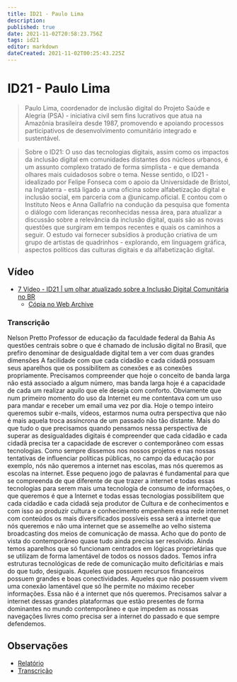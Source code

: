 ```yaml
---
title: ID21 - Paulo Lima
description: 
published: true
date: 2021-11-02T20:58:23.756Z
tags: id21
editor: markdown
dateCreated: 2021-11-02T00:25:43.225Z
---
```


# ID21 - Paulo Lima

> Paulo Lima, coordenador de inclusão digital do Projeto Saúde e Alegria (PSA) - iniciativa civil sem fins lucrativos que atua na Amazônia brasileira desde 1987, promovendo e apoiando processos participativos de desenvolvimento comunitário integrado e sustentável.  

> Sobre o ID21:
O uso das tecnologias digitais, assim como os impactos da inclusão digital em comunidades distantes dos núcleos urbanos, é um assunto complexo tratado de forma simplista - e que demanda olhares mais cuidadosos sobre o tema.
Nesse sentido, o ID21 - idealizado por Felipe Fonseca com o apoio da Universidade de Bristol, na Inglaterra - está ligado a uma oficina sobre alfabetização digital e inclusão social, em parceria com a @unicamp.oficial. E contou com o Instituto Neos e Anna Gallafrio na condução da pesquisa que fomenta o diálogo com lideranças reconhecidas nessa área, para atualizar a discussão sobre a relevância da inclusão digital, quais são as novas questões que surgiram em tempos recentes e quais os caminhos a seguir.
O estudo vai fornecer subsídios à produção criativa de um grupo de artistas de quadrinhos - explorando, em linguagem gráfica, aspectos políticos das culturas digitais e da alfabetização digital.  

## Vídeo
 
 - [7 Vídeo - ID21 | um olhar atualizado sobre a Inclusão Digital Comunitária no BR](https://www.youtube.com/watch?v=9UE0ShYnl5I)
   - [Cópia no Web Archive](https://archive.org/details/id21-videos/id21_paulo-lima.mov)

### Transcrição
Nelson Pretto
Professor de educação da faculdade federal da Bahia 
As questões centrais sobre o que é chamado de inclusão digital no Brasil, que prefiro denominar de desigualdade digital tem a ver com duas grandes dimensões 
A facilidade com que cada cidadão e cada cidadã possuam seus aparelhos que os possibilitem as conexões e as conexões propriamente. Precisamos compreender que hoje o conceito de banda larga não está associado a algum número, mas banda larga hoje é a capacidade de cada um realizar aquilo que ele deseja com conforto. Obviamente que num primeiro momento do uso da Internet eu me contentava com um uso para mandar e receber um email uma vez por dia. Hoje o tempo inteiro queremos subir e-mails, vídeos, estarmos numa outra perspectiva que não é mais aquela troca assíncrona de um passado não tão distante.
Mais do que tudo o que precisamos quando pensamos nessa perspectiva de superar as desigualdades digitais é compreender que cada cidadão e cada cidadã precisa ter a capacidade de escrever o contemporâneo com essas tecnologias. Como sempre dissemos nos nossos projetos e nas nossas tentativas de influenciar políticas públicas, no campo da educação por exemplo, nós não queremos a internet nas escolas, mas nós queremos as escolas na internet. Esse pequeno jogo de palavras é fundamental para que se compreenda de que diferente de que trazer a internet e todas essas tecnologias para serem mais uma tecnologia de consumo de informações, o que queremos é que a Internet e todas essas tecnologias possibilitem que cada cidadão e cada cidadã  seja produtor de Cultura e de conhecimentos e com isso ao produzir cultura e conhecimento empenhem essa rede internet com conteúdos os mais diversificados possíveis essa será a internet que nós queremos e não uma internet que se assemelhe ao velho sistema broadcasting dos meios de comunicação de massa. Acho que do ponto de vista do contemporâneo quase tudo ainda precisa ser resolvido. Ainda temos aparelhos que só funcionam centrados em lógicas proprietárias que se utilizam de forma lamentável de todos os nossos dados. Temos infra estruturas tecnológicas de rede de comunicação muito deficitárias e mais do que tudo, desiguais. Aqueles que possuem recursos financeiros possuem grandes e boas conectividades. Aqueles que não possuem vivem uma conexão lamentável que só lhe permite no máximo receber informações. Essa não é a internet que nós queremos. Precisamos salvar a internet dessas grandes plataformas que estão presentes de forma dominantes no mundo contemporâneo e que impedem as nossas navegações livres como precisa ser a internet do passado e que sempre defendemos.

## Observações

 - [Relatório](https://archive.org/details/ID21_0-5/video)
 - [Transcrição](https://archive.org/details/transcricoes-inclusao-digital-critical-data-comics/Transcricao-Paulo-Lima-PSAlegria) 
